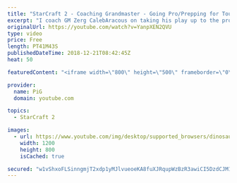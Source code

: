 ```yaml
---
title: "StarCraft 2 - Coaching Grandmaster - Going Pro/Prepping for Tournaments"
excerpt: "I coach GM Zerg CalebAracous on taking his play up to the pro level and preparing for tournaments.\r \r Notes: https://docs.google.com/document/d/1F0z17cftqf0r7R4gq9UBJye9I3H1YszhgXBvrMUAscE/edit?usp=sharing -- Watch live at https://www.twitch.tv/x5_pig"
originalUrl: https://youtube.com/watch?v=YanpXEN2QVU
type: video
price: Free
length: PT41M43S
publishedDateTime: 2018-12-21T08:42:45Z
heat: 50

featuredContent: "<iframe width=\"800\" height=\"500\" frameborder=\"0\" src=\"https://www.youtube.com/embed/YanpXEN2QVU\" allow=\"accelerometer; autoplay; encrypted-media; gyroscope; picture-in-picture\" allowfullscreen></iframe>"

provider:
  name: PiG
  domain: youtube.com

topics:
  - StarCraft 2

images:
  - url: https://www.youtube.com/img/desktop/supported_browsers/dinosaur.png
    width: 1200
    height: 800
    isCached: true

secured: "w1vShxoFLSinngmjT2xdp1yMJlvueoeKA8fuXJRqupWzBzR3awiCI5DzdCJM1N6futQ5gnzUwaz942ahKsFFhxD2Rug3RNDFlydEML1wmG5KMT6KPL0vgGhcIodAQErIlZF2W7+ukw3MhcIPGrG2JtJS4ZlzTz0DWZpCxLUpVAch6P3nzI5zfrXcdTaZJ5PH244jVV125kHnm0+pltRTP5bS3Ow501D/Zf+OPgNCPXY4S9b0ct+UBngouarRuXaTioIfLjwQFYvaFcoFFfnarz8CbpwgsODUapO3F8g33QtuetAgWplQ/A6cORUUmI/Nui2CD2TiiTgEYvVWRCFabXdA6F1nWe3XQjVuCiH30r+BsU9Px5+QIYu+bAQWR3N3WaG0aEgBYOLj9wMGDcHo28cXEeBNI+IXtgaOmLNKCkY=;kxdHKe7x2kziLiGnEogscw=="
---
```


